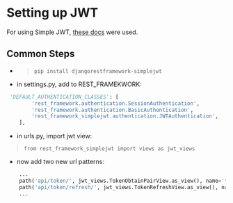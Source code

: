 # Setting up JWT

For using Simple JWT, [these docs](https://django-rest-framework-simplejwt.readthedocs.io/en/latest/getting_started.html) were used.

## Common Steps

- >`pip install djangorestframework-simplejwt`
- in settings.py, add to REST_FRAMEKWORK:

```python
 'DEFAULT_AUTHENTICATION_CLASSES': [
        'rest_framework.authentication.SessionAuthentication',
        'rest_framework.authentication.BasicAuthentication',
        'rest_framework_simplejwt.authentication.JWTAuthentication',
    ],
```

- in urls.py, import jwt view:

>`from rest_framework_simplejwt import views as jwt_views`

- now add two new url patterns:

```python
    ...
    path('api/token/', jwt_views.TokenObtainPairView.as_view(), name='token_obtain_pair'),
    path('api/token/refresh/', jwt_views.TokenRefreshView.as_view(), name='token_refresh'),
    ...
```
